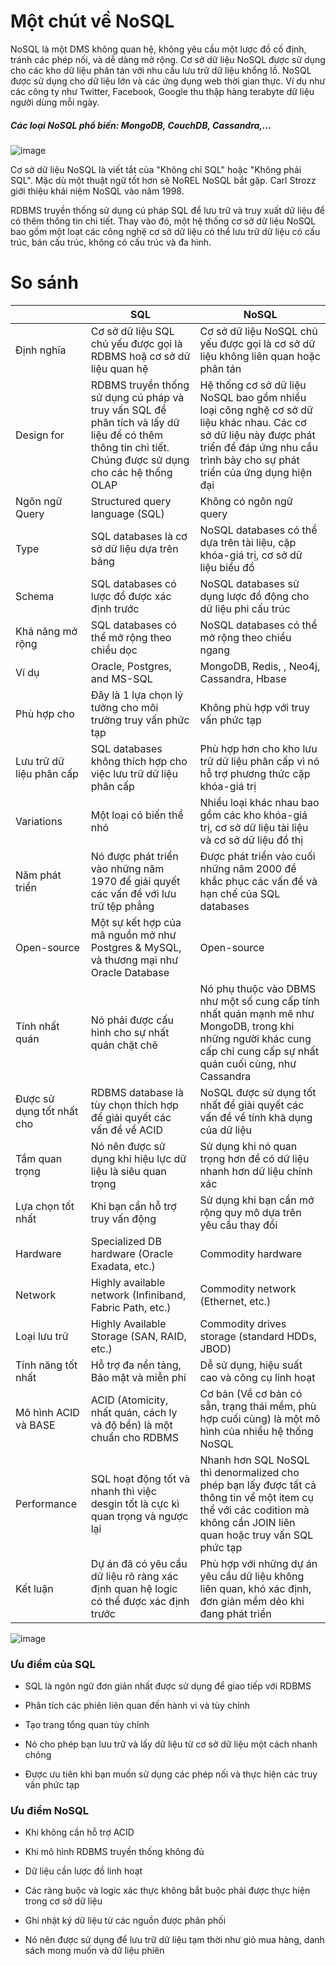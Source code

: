 # Một chút về NoSQL

NoSQL là một DMS không quan hệ, không yêu cầu một lược đồ cố định, tránh các phép nối, và dễ dàng mở rộng. Cơ sở dữ liệu NoSQL được sử dụng cho các kho dữ liệu phân tán với nhu cầu lưu trữ dữ liệu khổng lồ. NoSQL được sử dụng cho dữ liệu lớn và các ứng dụng web thời gian thực. Ví dụ như các công ty như Twitter, Facebook, Google thu thập hàng terabyte dữ liệu người dùng mỗi ngày.

##### Các loại NoSQL phổ biến: MongoDB, CouchDB, Cassandra,...

![image](https://user-images.githubusercontent.com/111721629/190951289-8b1c7c16-bd82-4d3b-84dd-4808476cb555.png)


Cơ sở dữ liệu NoSQL là viết tắt của "Không chỉ SQL" hoặc "Không phải SQL". Mặc dù một thuật ngữ tốt hơn sẽ NoREL NoSQL bắt gặp. Carl Strozz giới thiệu khái niệm NoSQL vào năm 1998.

RDBMS truyền thống sử dụng cú pháp SQL để lưu trữ và truy xuất dữ liệu để có thêm thông tin chi tiết. Thay vào đó, một hệ thống cơ sở dữ liệu NoSQL bao gồm một loạt các công nghệ cơ sở dữ liệu có thể lưu trữ dữ liệu có cấu trúc, bán cấu trúc, không có cấu trúc và đa hình.


# So sánh

| | SQL | NoSQL |
|---|---|---|
| Định nghĩa | Cơ sở dữ liệu SQL chủ yếu được gọi là RDBMS hoặ cơ sở dữ liệu quan hệ | Cơ sở dữ liệu NoSQL chủ yếu được gọi là cơ sở dữ liệu không liên quan hoặc phân tán | Cơ sở dữ liệu NoSQL chủ yếu được gọi là cơ sở dữ liệu không liên quan hoặc phân tán |
| Design for | RDBMS truyền thống sử dụng cú pháp và truy vấn SQL để phân tích và lấy dữ liệu để có thêm thông tin chi tiết. Chúng được sử dụng cho các hệ thống OLAP | Hệ thống cơ sở dữ liệu NoSQL bao gồm nhiều loại công nghệ cơ sở dữ liệu khác nhau. Các cơ sở dữ liệu này được phát triển để đáp ứng nhu cầu trình bày cho sự phát triển của ứng dụng hiện đại |
| Ngôn ngữ Query | Structured query language (SQL) | Không có ngôn ngữ query |
| Type | SQL databases là cơ sở dữ liệu dựa trên bảng | NoSQL databases có thể dựa trên tài liệu, cặp khóa-giá trị, cơ sở dữ liệu biểu đồ |
| Schema | SQL databases có lược đồ được xác định trước | NoSQL databases sử dụng lược đồ động cho dữ liệu phi cấu trúc |
| Khả năng mở rộng | SQL databases có thể mở rộng theo chiều dọc | NoSQL databases có thể mở rộng theo chiều ngang |
| Ví dụ | Oracle, Postgres, and MS-SQL | MongoDB, Redis, , Neo4j, Cassandra, Hbase |
| Phù hợp cho | Đây là 1 lựa chọn lý tưởng cho môi trường truy vấn phức tạp | Không phù hợp với truy vấn phức tạp | 
| Lưu trữ dữ liệu phân cấp | SQL databases không thích hợp cho việc lưu trữ dữ liệu phân cấp | Phù hợp hơn cho kho lưu trữ dữ liệu phân cấp vì nó hỗ trợ phương thức cặp khóa-giá trị |
| Variations | Một loại có biến thể nhỏ | Nhiều loại khác nhau bao gồm các kho khóa-giá trị, cơ sở dữ liệu tài liệu và cơ sở dữ liệu đồ thị |
| Năm phát triển | Nó được phát triển vào những năm 1970 để giải quyết các vấn đề với lưu trữ tệp phẳng | Được phát triển vào cuối những năm 2000 để khắc phục các vấn đề và hạn chế của SQL databases |
| Open-source | Một sự kết hợp của mã nguồn mở như Postgres & MySQL, và thương mại như Oracle Database | Open-source |
| Tính nhất quán | Nó phải được cấu hình cho sự nhất quán chặt chẽ | Nó phụ thuộc vào DBMS như một số cung cấp tính nhất quán mạnh mẽ như MongoDB, trong khi những người khác cung cấp chỉ cung cấp sự nhất quán cuối cùng, như Cassandra |
| Được sử dụng tốt nhất cho | RDBMS database là tùy chọn thích hợp để giải quyết các vấn đề về ACID | NoSQL được sử dụng tốt nhất để giải quyết các vấn đề về tính khả dụng của dữ liệu | 
| Tầm quan trọng | Nó nên được sử dụng khi hiệu lực dữ liệu là siêu quan trọng | Sử dụng khi nó quan trọng hơn để có dữ liệu nhanh hơn dữ liệu chính xác |
| Lựa chọn tốt nhất | Khi bạn cần hỗ trợ truy vấn động | Sử dụng khi bạn cần mở rộng quy mô dựa trên yêu cầu thay đổi |
| Hardware | 	Specialized DB hardware (Oracle Exadata, etc.) | Commodity hardware |
| Network | Highly available network (Infiniband, Fabric Path, etc.) | Commodity network (Ethernet, etc.) |
| Loại lưu trữ | Highly Available Storage (SAN, RAID, etc.) | Commodity drives storage (standard HDDs, JBOD) |
| Tính năng tốt nhất | Hỗ trợ đa nền tảng, Bảo mật và miễn phí | Dễ sử dụng, hiệu suất cao và công cụ linh hoạt | 
| Mô hình ACID và BASE | ACID (Atomicity, nhất quán, cách ly và độ bền) là một chuẩn cho RDBMS | Cơ bản (Về cơ bản có sẵn, trạng thái mềm, phù hợp cuối cùng) là một mô hình của nhiều hệ thống NoSQL |
| Performance | SQL hoạt động tốt và nhanh thì việc desgin tốt là cực kì quan trọng và ngược lại | Nhanh hơn SQL NoSQL thì denormalized cho phép bạn lấy được tất cả thông tin về một item cụ thể với các codition mà không cần JOIN liên quan hoặc truy vấn SQL phức tạp | 
| Kết luận | Dự án đã có yêu cầu dữ liệu rõ ràng xác định quan hệ logic có thể được xác định trước | Phù hợp với những dự án yêu cầu dữ liệu không liên quan, khó xác định, đơn giản mềm dẻo khi đang phát triển |

![image](https://user-images.githubusercontent.com/111721629/190951484-f01fb401-5fe7-4fe0-90b0-ed1111f7a3f2.png)

### Ưu điểm của SQL

- SQL là ngôn ngữ đơn giản nhất được sử dụng để giao tiếp với RDBMS

- Phân tích các phiên liên quan đến hành vi và tùy chỉnh

- Tạo trang tổng quan tùy chỉnh

- Nó cho phép bạn lưu trữ và lấy dữ liệu từ cơ sở dữ liệu một cách nhanh chóng

- Được ưu tiên khi bạn muốn sử dụng các phép nối và thực hiện các truy vấn phức tạp

### Ưu điểm NoSQL

- Khi không cần hỗ trợ ACID

- Khi mô hình RDBMS truyền thống không đủ

- Dữ liệu cần lược đồ linh hoạt

- Các ràng buộc và logic xác thực không bắt buộc phải được thực hiện trong cơ sở dữ liệu

- Ghi nhật ký dữ liệu từ các nguồn được phân phối

- Nó nên được sử dụng để lưu trữ dữ liệu tạm thời như giỏ mua hàng, danh sách mong muốn và dữ liệu phiên

